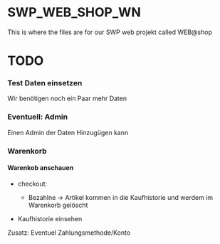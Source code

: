 # SWP_WEB_SHOP_WN
This is where the files are for our SWP web projekt called WEB@shop 

# TODO


### Test Daten einsetzen
Wir benötigen noch ein Paar mehr Daten

### Eventuell: Admin
Einen Admin der Daten Hinzugügen kann

### Warenkorb
#### Warenkob anschauen
- checkout:
    - Bezahlne -> Artikel kommen in die Kaufhistorie und 
    werdem im Warenkorb gelöscht
      
- Kaufhistorie einsehen 

Zusatz: Eventuel Zahlungsmethode/Konto
